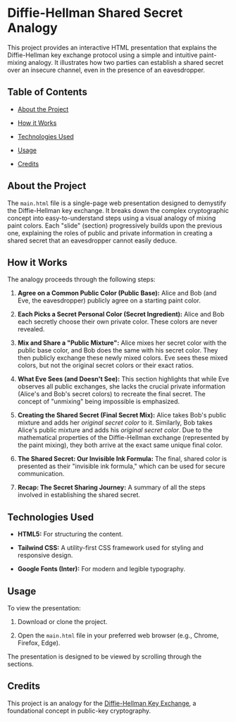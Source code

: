 # Diffie-Hellman Shared Secret Analogy

This project provides an interactive HTML presentation that explains the Diffie-Hellman key exchange protocol using a simple and intuitive paint-mixing analogy. It illustrates how two parties can establish a shared secret over an insecure channel, even in the presence of an eavesdropper.

## Table of Contents

* [About the Project](https://www.google.com/search?q=%23about-the-project)

* [How it Works](https://www.google.com/search?q=%23how-it-works)

* [Technologies Used](https://www.google.com/search?q=%23technologies-used)

* [Usage](https://www.google.com/search?q=%23usage)

* [Credits](https://www.google.com/search?q=%23credits)

## About the Project

The `main.html` file is a single-page web presentation designed to demystify the Diffie-Hellman key exchange. It breaks down the complex cryptographic concept into easy-to-understand steps using a visual analogy of mixing paint colors. Each "slide" (section) progressively builds upon the previous one, explaining the roles of public and private information in creating a shared secret that an eavesdropper cannot easily deduce.

## How it Works

The analogy proceeds through the following steps:

1. **Agree on a Common Public Color (Public Base):** Alice and Bob (and Eve, the eavesdropper) publicly agree on a starting paint color.

2. **Each Picks a Secret Personal Color (Secret Ingredient):** Alice and Bob each secretly choose their own private color. These colors are never revealed.

3. **Mix and Share a "Public Mixture":** Alice mixes her secret color with the public base color, and Bob does the same with his secret color. They then publicly exchange these newly mixed colors. Eve sees these mixed colors, but not the original secret colors or their exact ratios.

4. **What Eve Sees (and Doesn't See):** This section highlights that while Eve observes all public exchanges, she lacks the crucial private information (Alice's and Bob's secret colors) to recreate the final secret. The concept of "unmixing" being impossible is emphasized.

5. **Creating the Shared Secret (Final Secret Mix):** Alice takes Bob's public mixture and adds her *original secret color* to it. Similarly, Bob takes Alice's public mixture and adds his *original secret color*. Due to the mathematical properties of the Diffie-Hellman exchange (represented by the paint mixing), they both arrive at the exact same unique final color.

6. **The Shared Secret: Our Invisible Ink Formula:** The final, shared color is presented as their "invisible ink formula," which can be used for secure communication.

7. **Recap: The Secret Sharing Journey:** A summary of all the steps involved in establishing the shared secret.

## Technologies Used

* **HTML5:** For structuring the content.

* **Tailwind CSS:** A utility-first CSS framework used for styling and responsive design.

* **Google Fonts (Inter):** For modern and legible typography.

## Usage

To view the presentation:

1. Download or clone the project.

2. Open the `main.html` file in your preferred web browser (e.g., Chrome, Firefox, Edge).

The presentation is designed to be viewed by scrolling through the sections.

## Credits

This project is an analogy for the [Diffie-Hellman Key Exchange](https://en.wikipedia.org/wiki/Diffie%E2%80%93Hellman_key_exchange), a foundational concept in public-key cryptography.
